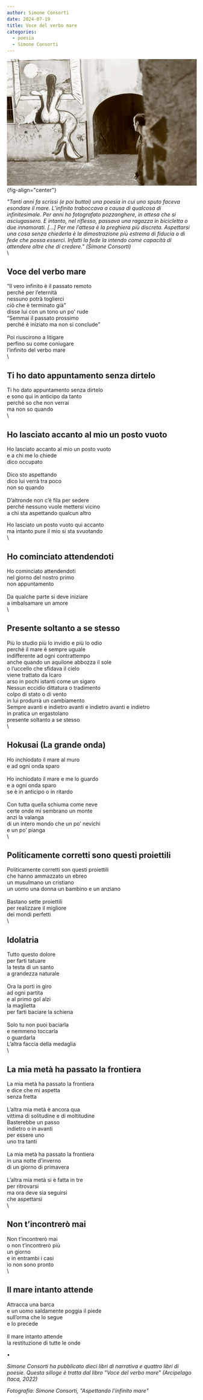 ```yaml
---
author: Simone Consorti
date: 2024-07-19
title: Voce del verbo mare
categories:
  - poesia
  - Simone Consorti
---
```


![](images/aspettando-infinito-mare.jpeg){fig-align="center"}

*"Tanti anni fa scrissi (e poi buttai) una poesia in cui uno sputo faceva esondare il mare. L’infinito traboccava a causa di qualcosa di infinitesimale. Per anni ho fotografato pozzanghere, in attesa che si asciugassero. E intanto, nel riflesso, passava una ragazza in bicicletta o due innamorati. \[...\] Per me l’attesa è la preghiera più discreta. Aspettarsi una cosa senza chiederla è la dimostrazione più estrema di fiducia o di fede che possa esserci. Infatti la fede la intendo come capacità di attendere oltre che di credere." (Simone Consorti)*\
\

## Voce del verbo mare

“Il vero infinito è il passato remoto\
perché per l’eternità\
nessuno potrà toglierci\
ciò che è terminato già”\
disse lui con un tono un po' rude\
“Semmai il passato prossimo\
perché è iniziato ma non si conclude”\
\
Poi riuscirono a litigare\
perfino su come coniugare\
l’infinito del verbo mare\
\

## Ti ho dato appuntamento senza dirtelo

Ti ho dato appuntamento senza dirtelo\
e sono qui in anticipo da tanto\
perché so che non verrai\
ma non so quando\
\

## Ho lasciato accanto al mio un posto vuoto

Ho lasciato accanto al mio un posto vuoto\
e a chi me lo chiede\
dico occupato\
\
Dico sto aspettando\
dico lui verrà tra poco\
non so quando\
\
D’altronde non c’è fila per sedere\
perché nessuno vuole mettersi vicino\
a chi sta aspettando qualcun altro

Ho lasciato un posto vuoto qui accanto\
ma intanto pure il mio si sta svuotando\
\

## Ho cominciato attendendoti

Ho cominciato attendendoti\
nel giorno del nostro primo\
non appuntamento\
\
Da qualche parte si deve iniziare\
a imbalsamare un amore\
\

## Presente soltanto a se stesso

Più lo studio più lo invidio e più lo odio\
perché il mare è sempre uguale\
indifferente ad ogni contrattempo\
anche quando un aquilone abbozza il sole\
o l’uccello che sfidava il cielo\
viene trattato da Icaro\
arso in pochi istanti come un sigaro\
Nessun eccidio dittatura o tradimento\
colpo di stato o di vento\
in lui produrrà un cambiamento\
Sempre avanti e indietro avanti e indietro avanti e indietro\
in pratica un ergastolano\
presente soltanto a se stesso\
\

## Hokusai (La grande onda)

Ho inchiodato il mare al muro\
e ad ogni onda sparo\
\
Ho inchiodato il mare e me lo guardo\
e a ogni onda sparo\
se è in anticipo o in ritardo\
\
Con tutta quella schiuma come neve\
certe onde mi sembrano un monte\
anzi la valanga\
di un intero mondo che un po’ nevichi\
e un po’ pianga\
\

## Politicamente corretti sono questi proiettili

Politicamente corretti son questi proiettili\
che hanno ammazzato un ebreo\
un musulmano un cristiano\
un uomo una donna un bambino e un anziano\
\
Bastano sette proiettili\
per realizzare il migliore\
dei mondi perfetti\
\

## Idolatria

Tutto questo dolore\
per farti tatuare\
la testa di un santo\
a grandezza naturale\
\
Ora la porti in giro\
ad ogni partita\
e al primo gol alzi\
la maglietta\
per farti baciare la schiena\
\
Solo tu non puoi baciarla\
e nemmeno toccarla\
o guardarla\
L’altra faccia della medaglia\
\

## La mia metà ha passato la frontiera

La mia metà ha passato la frontiera\
e dice che mi aspetta\
senza fretta\
\
L’altra mia metà è ancora qua\
vittima di solitudine e di moltitudine\
Basterebbe un passo\
indietro o in avanti\
per essere uno\
uno tra tanti\
\
La mia metà ha passato la frontiera\
in una notte d’inverno\
di un giorno di primavera\
\
L’altra mia metà si è fatta in tre\
per ritrovarsi\
ma ora deve sia seguirsi\
che aspettarsi\
\

## Non t’incontrerò mai

Non t’incontrerò mai\
o non t’incontrerò più\
un giorno\
e in entrambi i casi\
io non sono pronto\
\

## Il mare intanto attende

Attracca una barca\
e un uomo saldamente poggia il piede\
sull’orma che lo segue\
e lo precede\
\
Il mare intanto attende\
la restituzione di tutte le onde

•

*Simone Consorti ha pubblicato dieci libri di narrativa e quattro libri di poesie. Questa silloge è tratta dal libro "Voce del verbo mare" (Arcipelago Itaca, 2022)*

*Fotografia: Simone Consorti, "Aspettando l'infinito mare"*

